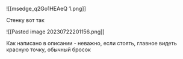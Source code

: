 ![[msedge_q2Go1HEAeQ 1.png]]

Стенку вот так

![[Pasted image 20230722201156.png]]

Как написано в описании - неважно, если стоять, главное видеть красную точку, обычный бросок